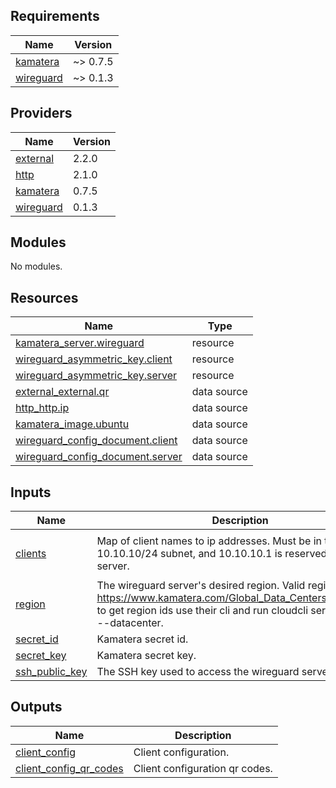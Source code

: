 ## Requirements

| Name | Version |
|------|---------|
| <a name="requirement_kamatera"></a> [kamatera](#requirement\_kamatera) | ~> 0.7.5 |
| <a name="requirement_wireguard"></a> [wireguard](#requirement\_wireguard) | ~> 0.1.3 |

## Providers

| Name | Version |
|------|---------|
| <a name="provider_external"></a> [external](#provider\_external) | 2.2.0 |
| <a name="provider_http"></a> [http](#provider\_http) | 2.1.0 |
| <a name="provider_kamatera"></a> [kamatera](#provider\_kamatera) | 0.7.5 |
| <a name="provider_wireguard"></a> [wireguard](#provider\_wireguard) | 0.1.3 |

## Modules

No modules.

## Resources

| Name | Type |
|------|------|
| [kamatera_server.wireguard](https://registry.terraform.io/providers/Kamatera/kamatera/latest/docs/resources/server) | resource |
| [wireguard_asymmetric_key.client](https://registry.terraform.io/providers/OJFord/wireguard/latest/docs/resources/asymmetric_key) | resource |
| [wireguard_asymmetric_key.server](https://registry.terraform.io/providers/OJFord/wireguard/latest/docs/resources/asymmetric_key) | resource |
| [external_external.qr](https://registry.terraform.io/providers/hashicorp/external/latest/docs/data-sources/external) | data source |
| [http_http.ip](https://registry.terraform.io/providers/hashicorp/http/latest/docs/data-sources/http) | data source |
| [kamatera_image.ubuntu](https://registry.terraform.io/providers/Kamatera/kamatera/latest/docs/data-sources/image) | data source |
| [wireguard_config_document.client](https://registry.terraform.io/providers/OJFord/wireguard/latest/docs/data-sources/config_document) | data source |
| [wireguard_config_document.server](https://registry.terraform.io/providers/OJFord/wireguard/latest/docs/data-sources/config_document) | data source |

## Inputs

| Name | Description | Type | Default | Required |
|------|-------------|------|---------|:--------:|
| <a name="input_clients"></a> [clients](#input\_clients) | Map of client names to ip addresses. Must be in the 10.10.10/24 subnet, and 10.10.10.1 is reserved for the server. | `map(string)` | <pre>{<br>  "default": "10.10.10.2"<br>}</pre> | no |
| <a name="input_region"></a> [region](#input\_region) | The wireguard server's desired region. Valid regions at https://www.kamatera.com/Global_Data_Centers#page_383, to get region ids use their cli and run cloudcli server options --datacenter. | `string` | n/a | yes |
| <a name="input_secret_id"></a> [secret\_id](#input\_secret\_id) | Kamatera secret id. | `string` | n/a | yes |
| <a name="input_secret_key"></a> [secret\_key](#input\_secret\_key) | Kamatera secret key. | `string` | n/a | yes |
| <a name="input_ssh_public_key"></a> [ssh\_public\_key](#input\_ssh\_public\_key) | The SSH key used to access the wireguard server. | `string` | n/a | yes |

## Outputs

| Name | Description |
|------|-------------|
| <a name="output_client_config"></a> [client\_config](#output\_client\_config) | Client configuration. |
| <a name="output_client_config_qr_codes"></a> [client\_config\_qr\_codes](#output\_client\_config\_qr\_codes) | Client configuration qr codes. |

